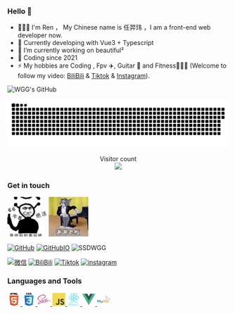  ### Hello   👋

-  👨🏻‍💻 I'm Ren ， My Chinese name is 任羿玮 ，I am  a front-end web developer now.
-  🌱 Currently developing with Vue3 + Typescript
-  🌻 I’m currently working on beautiful²
-  🔭 Coding since 2021
-  ⚡  My hobbies are Coding , Fpv ✈️, Guitar 🎸 and Fitness🏃🏻‍♀️   (Welcome to follow my video: [BiliBili]( https://b23.tv/F5Jsc5O) & [Tiktok]( https://v.douyin.com/k8EE8cc/) & [Instagram]( https://instagram.com/ssdwgg?igshid=YmMyMTA2M2Y=)).

![WGG's GitHub](https://github-readme-stats.vercel.app/api?username=SSDWGG&show_icons=true&theme=gruvbox_light)

<a href=#><img src="contributions.svg"></a>

<p align="center"> 
  Visitor count<br>
  <img src="https://profile-counter.glitch.me/SSDWGG/count.svg" />
</p>  

 ### Get in touch
 <img src="./314f04fc2e304283f7d64968320c5eef.GIF" alt="html5" width="90" height="90"/>
 <img src="./336f4df37721d3d9abfe71c0d638d999.GIF" alt="html5" width="90" height="90"/>

 [![GitHub](https://img.shields.io/badge/GitHub-grey?logo=github)](https://github.com/SSDWGG)
 [![GitHubIO](https://img.shields.io/badge/GitHubIO-grey?logo=github)](https://ssdwgg.github.io)
<img src="https://komarev.com/ghpvc/?username=SSDWGG&label=Profile%20views&color=ff69b4&style=flat" alt="SSDWGG" />

 [![微信](https://img.shields.io/badge/微信-white?logo=wechat)](https://panshi-on.oss-cn-hangzhou.aliyuncs.com/yunxiaoding-mini/system/assets/images/PFBNBJOI-1672716509674ren.jpeg)
 [![BiliBili](https://img.shields.io/badge/BiliBili-white?logo=BiliBili)]( https://b23.tv/F5Jsc5O)
 [![Tiktok](https://img.shields.io/badge/Tiktok-grey?logo=Tiktok)]( https://v.douyin.com/k8EE8cc/)
 [![instagram](https://img.shields.io/badge/instagram-grey?logo=instagram)]( https://instagram.com/ssdwgg?igshid=YmMyMTA2M2Y=)

 ### Languages and Tools

<p align="left">
  <a href="https://www.w3.org/html/" target="_blank">
    <img src="https://raw.githubusercontent.com/devicons/devicon/master/icons/html5/html5-original-wordmark.svg" alt="html5" width="30" height="30"/>
  </a>
  <a href="https://www.w3schools.com/css/" target="_blank">
    <img src="https://raw.githubusercontent.com/devicons/devicon/master/icons/css3/css3-original-wordmark.svg" alt="css3" width="30" height="30"/>
  </a>
  <a href="https://sass-lang.com" target="_blank">
    <img src="https://raw.githubusercontent.com/devicons/devicon/master/icons/sass/sass-original.svg" alt="sass" width="30" height="30"/>
  </a>
  <a href="https://developer.mozilla.org/en-US/docs/Web/JavaScript" target="_blank">
    <img src="https://raw.githubusercontent.com/devicons/devicon/master/icons/javascript/javascript-original.svg" alt="javascript" width="30" height="30"/> </a>
  <a href="https://reactjs.org/" target="_blank">
    <img src="https://raw.githubusercontent.com/devicons/devicon/master/icons/react/react-original-wordmark.svg" alt="react" width="30" height="30"/>
  </a>
  <a href="https://vuejs.org/" target="_blank">
    <img src="https://raw.githubusercontent.com/github/explore/80688e429a7d4ef2fca1e82350fe8e3517d3494d/topics/vue/vue.png" alt="vue" width="30" height="30"/>
  </a>
  <a href="https://www.mysql.com/" target="_blank">
    <img src="https://raw.githubusercontent.com/devicons/devicon/master/icons/mysql/mysql-original-wordmark.svg" alt="mysql" width="30" height="30"/>
  </a>
</p>
